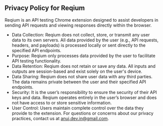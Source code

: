 
## Privacy Policy for Reqium

Reqium is an API testing Chrome extension designed to assist developers in sending API requests and viewing responses directly within the browser.

- Data Collection: Reqium does not collect, store, or transmit any user data to its own servers. All data provided by the user (e.g., API requests, headers, and payloads) is processed locally or sent directly to the specified API endpoints.
- Purpose: Reqium only processes data provided by the user to facilitate API testing functionality.
- Data Retention: Reqium does not retain or save any data. All inputs and outputs are session-based and exist solely on the user's device.
- Data Sharing: Reqium does not share user data with any third parties. The data remains private between the user and their specified API endpoints.
- Security: It is the user’s responsibility to ensure the security of their API keys and data. Reqium operates entirely in the user’s browser and does not have access to or store sensitive information.
- User Control: Users maintain complete control over the data they provide to the extension.
For questions or concerns about our privacy practices, contact us at anuj.dev.in@gmail.com.

